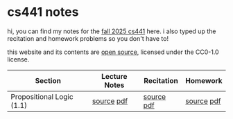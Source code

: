 # cs441 notes

hi, you can find my notes for the
[fall 2025 cs441](https://nineil.github.io/courses/fall25_cs441/) here. i also
typed up the recitation and homework problems so you don't have to!

this website and its contents are <a href="https://github.com/drnfns/cs441">open source</a>, licensed under the CC0-1.0 license.

| Section                   | Lecture Notes                                                                                                                                    | Recitation                                                                                                                               | Homework                                                                                                                              |
| ------------------------- | ------------------------------------------------------------------------------------------------------------------------------------------------ | ---------------------------------------------------------------------------------------------------------------------------------------- | ------------------------------------------------------------------------------------------------------------------------------------- |
| Propositional Logic (1.1) | [source](https://github.com/drnfns/cs441/blob/trunk/lec/proplogic.typ) [pdf](https://drnfns.github.io/cs441/pdfs/proplogic.pdf) | [source](https://github.com/drnfns/cs441/blob/trunk/rec/rec_1.typ) [pdf](https://drnfns.github.io/cs441/pdfs/rec_1.pdf) | [source](https://github.com/drnfns/cs441/blob/trunk/hw/hw_1.typ) [pdf](https://drnfns.github.io/cs441/pdfs/hw_1.pdf) |

